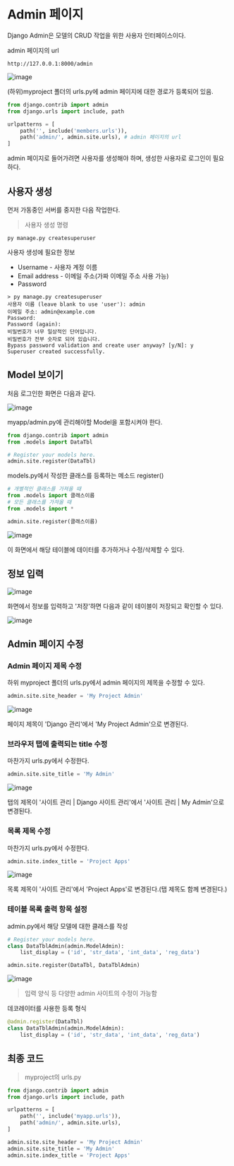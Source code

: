 # Admin 페이지
Django Admin은 모델의 CRUD 작업을 위한 사용자 인터페이스이다.

admin 페이지의 url
```
http://127.0.0.1:8000/admin
```
![image](https://github.com/tiblo/Django_edu/assets/34559256/b98361bb-fce5-4643-bebd-c4d7775aae0a)

(하위)myproject 폴더의 urls.py에 admin 페이지에 대한 경로가 등록되어 있음.
```python
from django.contrib import admin
from django.urls import include, path

urlpatterns = [
    path('', include('members.urls')),
    path('admin/', admin.site.urls), # admin 페이지의 url
]
```
admin 페이지로 들어가려면 사용자를 생성해야 하며, 생성한 사용자로 로그인이 필요하다.

## 사용자 생성
먼저 가동중인 서버를 중지한 다음 작업한다.

> 사용자 생성 명령
```
py manage.py createsuperuser
```

사용자 생성에 필요한 정보
* Username - 사용자 계정 이름
* Email address - 이메일 주소(가짜 이메일 주소 사용 가능)
* Password
```
> py manage.py createsuperuser
사용자 이름 (leave blank to use 'user'): admin
이메일 주소: admin@example.com
Password:
Password (again):
비밀번호가 너무 일상적인 단어입니다.
비밀번호가 전부 숫자로 되어 있습니다.
Bypass password validation and create user anyway? [y/N]: y
Superuser created successfully.
```

## Model 보이기
처음 로그인한 화면은 다음과 같다.

![image](https://github.com/tiblo/Django/assets/34559256/b162c7b7-316d-4d10-a002-65087d54eac1)

myapp/admin.py에 관리해야할 Model을 포함시켜야 한다.
```python
from django.contrib import admin
from .models import DataTbl

# Register your models here.
admin.site.register(DataTbl)
```

models.py에서 작성한 클래스를 등록하는 메소드 register()
```python
# 개별적인 클래스를 가져올 때
from .models import 클래스이름
# 모든 클래스를 가져올 때
from .models import *

admin.site.register(클래스이름)
```

![image](https://github.com/tiblo/Django/assets/34559256/210e8d44-92af-4f5d-98b1-b633a8cc092a)

이 화면에서 해당 테이블에 데이터를 추가하거나 수정/삭제할 수 있다.

## 정보 입력
![image](https://github.com/tiblo/Django/assets/34559256/315c9616-a3c8-41c9-907e-18079b8a0812)

화면에서 정보를 입력하고 '저장'하면 다음과 같이 테이블이 저장되고 확인할 수 있다.

![image](https://github.com/tiblo/Django/assets/34559256/d9324586-22fe-44de-a4cd-d4fb2935c470)


## Admin 페이지 수정
### Admin 페이지 제목 수정
하위 myproject 폴더의 urls.py에서 admin 페이지의 제목을 수정할 수 있다.
```python
admin.site.site_header = 'My Project Admin'
```
![image](https://github.com/tiblo/Django/assets/34559256/5b88c957-4b4e-46cb-84bb-bcf6620f40fd)

페이지 제목이 'Django 관리'에서 'My Project Admin'으로 변경된다.


### 브라우저 탭에 출력되는 title 수정
마찬가지 urls.py에서 수정한다.
```python
admin.site.site_title = 'My Admin'
```
![image](https://github.com/tiblo/Django/assets/34559256/72178bec-b911-4169-8bb5-28ae618c34fc)

탭의 제목이 '사이트 관리 | Django 사이트 관리'에서 '사이트 관리 | My Admin'으로 변경된다.


### 목록 제목 수정
마찬가지 urls.py에서 수정한다.
```python
admin.site.index_title = 'Project Apps'
```
![image](https://github.com/tiblo/Django/assets/34559256/a95a68cd-f606-4883-a044-fe049b927272)

목록 제목이 '사이트 관리'에서 'Project Apps'로 변경된다.(탭 제목도 함께 변경된다.)

### 테이블 목록 출력 항목 설정
admin.py에서 해당 모델에 대한 클래스를 작성
```python
# Register your models here.
class DataTblAdmin(admin.ModelAdmin):
    list_display = ('id', 'str_data', 'int_data', 'reg_data')

admin.site.register(DataTbl, DataTblAdmin)
```
![image](https://github.com/tiblo/Django/assets/34559256/a0fbb256-194e-41a4-b0da-9e9be05a2d4e)

> 입력 양식 등 다양한 admin 사이트의 수정이 가능함

데코레이터를 사용한 등록 형식
```python
@admin.register(DataTbl)
class DataTblAdmin(admin.ModelAdmin):
    list_display = ('id', 'str_data', 'int_data', 'reg_data')
```

## 최종 코드
> myproject의 urls.py
```python
from django.contrib import admin
from django.urls import include, path

urlpatterns = [
    path('', include('myapp.urls')),
    path('admin/', admin.site.urls),
]

admin.site.site_header = 'My Project Admin'
admin.site.site_title = 'My Admin'
admin.site.index_title = 'Project Apps'
```
